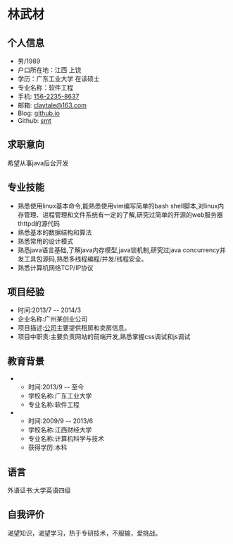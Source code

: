 林武材
=============


个人信息
-----------
- 男/1989
- 户口所在地：江西 上饶
- 学历：广东工业大学 在读硕士
- 专业名称：软件工程
- 手机: [156-2235-8637](tel://610-590-4484)
- 邮箱: <claytale@163.com>
- Blog: [github.io](fairytalelin.github.io)
- Github: [smt](https://github.com/claywucailin)

求职意向
-----------
希望从事java后台开发

专业技能
-----------
- 熟悉使用linux基本命令,能熟悉使用vim编写简单的bash shell脚本,对linux内存管理、进程管理和文件系统有一定的了解,研究过简单的开源的web服务器thttpd的源代码
- 熟悉基本的数据结构和算法
- 熟悉常用的设计模式
- 熟悉java语言基础,了解java内存模型,java锁机制,研究过java concurrency并发工具包源码,熟悉多线程编程/并发/线程安全。
- 熟悉计算机网络TCP/IP协议

项目经验
-----------
- 时间:2013/7 -- 2014/3
- 企业名称:广州某创业公司
- 项目描述:[公司](https://www.cityspade.com/)主要提供租房和卖房信息。
- 项目中职责:主要负责网站的前端开发,熟悉掌握css调试和js调试

教育背景
-----------
* 
  - 时间:2013/9 -- 至今
  - 学校名称:广东工业大学
  - 专业名称:软件工程
* 
  - 时间:2009/9 -- 2013/6
  - 学校名称:江西财经大学
  - 专业名称:计算机科学与技术
  - 获得学历:本科

语言
-----------
外语证书:大学英语四级

自我评价
-----------
渴望知识，渴望学习，热于专研技术，不服输，爱挑战。

